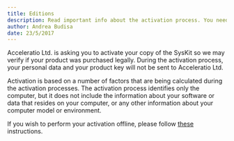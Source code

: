 ```yaml
---
title: Editions
description: Read important info about the activation process. You need to activate your SysKit so we may verify if your product was purchased legally.
author: Andrea Budisa
date: 23/5/2017
---
```

Acceleratio Ltd. is asking you to activate your copy of the SysKit so we may verify if your product was purchased legally. During the activation process, your personal data and your product key will not be sent to Acceleratio Ltd.

Activation is based on a number of factors that are being calculated during the activation processes. The activation process identifies only the computer, but it does not include the information about your software or data that resides on your computer, or any other information about your computer model or environment.

If you wish to perform your activation offline, please follow [these](#internal/activation/online-offline-activation/) instructions.